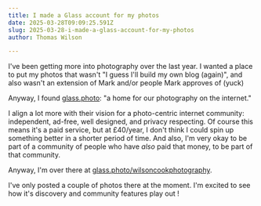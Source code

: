 ```yaml
---
title: I made a Glass account for my photos
date: 2025-03-28T09:09:25.591Z
slug: 2025-03-28-i-made-a-glass-account-for-my-photos
author: Thomas Wilson

---
```

I've been getting more into photography over the last year.  I wanted a place to put my photos that wasn't "I guess I'll build my own blog (again)", and also wasn't an extension of Mark and/or people Mark approves of (yuck)

Anyway, I found [glass.photo](https://glass.photo/): "a home for our photography on the internet."

I align a lot more with their vision for a photo-centric internet community: independent, ad-free, well designed, and privacy respecting.  Of course this means it's a paid service, but at £40/year, I don't think I could spin up something better in a shorter period of time.  And also, I'm very okay to be part of a community of people who have *also* paid that money, to be part of that community.

Anyway, I'm over there at [glass.photo/wilsoncookphotography](https://glass.photo/wilsoncookphotography).

I've only posted a couple of photos there at the moment.  I'm excited to see how it's discovery and community features play out !